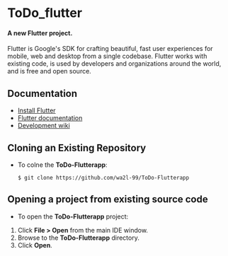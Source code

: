 

# ToDo_flutter

#### A new Flutter project.

Flutter is Google's SDK for crafting beautiful, fast user experiences for
mobile, web and desktop from a single codebase. Flutter works with existing
code, is used by developers and organizations around the world, and is free
and open source.

## Documentation

* [Install Flutter](https://flutter.dev/get-started/)
* [Flutter documentation](https://flutter.dev/docs)
* [Development wiki](https://github.com/flutter/flutter/wiki)

## Cloning an Existing Repository

* To colne the **ToDo-Flutterapp**:
  ```
  $ git clone https://github.com/wa2l-99/ToDo-Flutterapp
  ```
## Opening a project from existing source code

* To open the **ToDo-Flutterapp** project: 

 1. Click **File > Open** from the main IDE window.
 1. Browse to the **ToDo-Flutterapp** directory.
 1. Click **Open**.
